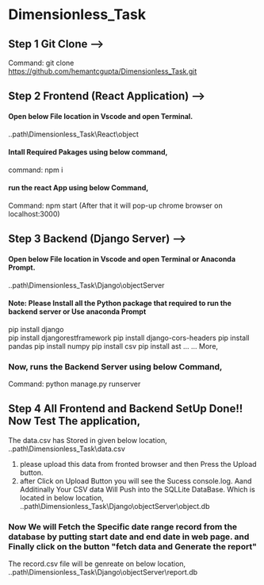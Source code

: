 # Dimensionless_Task

## Step 1 Git Clone -->

Command: git clone https://github.com/hemantcgupta/Dimensionless_Task.git


## Step 2 Frontend (React Application) -->
#### Open below File location in Vscode and open Terminal.
..path\Dimensionless_Task\React\object

#### Intall Required Pakages using below command, 
command: npm i

#### run the react App using below Command,
Command: npm start
(After that it will pop-up chrome browser on localhost:3000)

## Step 3 Backend  (Django Server) -->
#### Open below File location in Vscode and open Terminal or Anaconda Prompt.
..path\Dimensionless_Task\Django\objectServer

#### Note: Please Install all the Python package that required to run the backend server or Use anaconda Prompt
pip install django	
pip install djangorestframework
pip install django-cors-headers
pip install pandas 
pip install numpy 
pip install csv
pip install ast
...
...
More,

### Now, runs the Backend Server using below Command,
Command: python manage.py runserver

## Step 4 All Frontend and Backend SetUp Done!! Now Test The application,

The data.csv has Stored in given below location,
..path\Dimensionless_Task\data.csv

1. please upload this data from fronted browser and then Press the Upload button.
2. after Click on Upload Button you will see the Sucess console.log. Aand Additinally Your CSV data Will Push into the SQLLite DataBase. Which is located in below location,
..path\Dimensionless_Task\Django\objectServer\object.db

### Now We will Fetch the Specific date range record from the database by putting start date and end date in web page. and Finally click on the button "fetch data and Generate the report" 

The record.csv file will be genreate on below location,
..path\Dimensionless_Task\Django\objectServer\report.db

